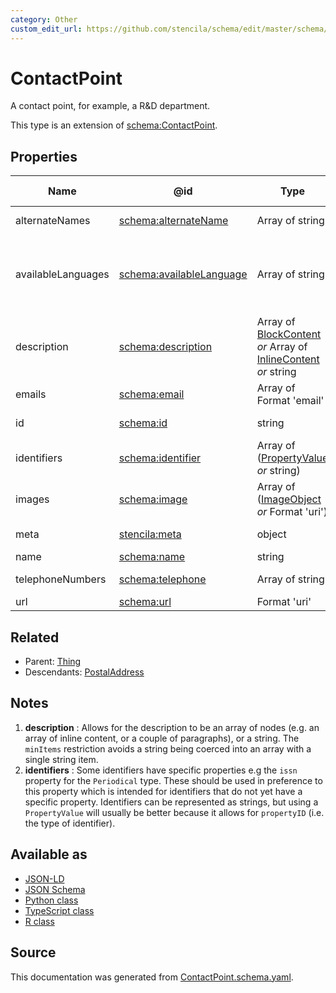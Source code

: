 ```yaml
---
category: Other
custom_edit_url: https://github.com/stencila/schema/edit/master/schema/ContactPoint.schema.yaml
---
```


# ContactPoint

A contact point, for example, a R&D department.

This type is an extension of [schema:ContactPoint](https://schema.org/ContactPoint).

## Properties

| Name               | @id                                                              | Type                                                                                                 | Description                                                                                                     | Inherited from                  |
| ------------------ | ---------------------------------------------------------------- | ---------------------------------------------------------------------------------------------------- | --------------------------------------------------------------------------------------------------------------- | ------------------------------- |
| alternateNames     | [schema:alternateName](https://schema.org/alternateName)         | Array of string                                                                                      | Alternate names (aliases) for the item.                                                                         | [Thing](Thing.md)               |
| availableLanguages | [schema:availableLanguage](https://schema.org/availableLanguage) | Array of string                                                                                      | Languages (human not programming) in which it is possible to communicate with the organization/department etc.  | [ContactPoint](ContactPoint.md) |
| description        | [schema:description](https://schema.org/description)             | Array of [BlockContent](BlockContent.md) _or_ Array of [InlineContent](InlineContent.md) _or_ string | A description of the item. See note [1](#notes).                                                                | [Thing](Thing.md)               |
| emails             | [schema:email](https://schema.org/email)                         | Array of Format 'email'                                                                              | Email address for correspondence.                                                                               | [ContactPoint](ContactPoint.md) |
| id                 | [schema:id](https://schema.org/id)                               | string                                                                                               | The identifier for this item.                                                                                   | [Entity](Entity.md)             |
| identifiers        | [schema:identifier](https://schema.org/identifier)               | Array of ([PropertyValue](PropertyValue.md) _or_ string)                                             | Any kind of identifier for any kind of Thing. See note [2](#notes).                                             | [Thing](Thing.md)               |
| images             | [schema:image](https://schema.org/image)                         | Array of ([ImageObject](ImageObject.md) _or_ Format 'uri')                                           | Images of the item.                                                                                             | [Thing](Thing.md)               |
| meta               | [stencila:meta](https://schema.stenci.la/meta.jsonld)            | object                                                                                               | Metadata associated with this item.                                                                             | [Entity](Entity.md)             |
| name               | [schema:name](https://schema.org/name)                           | string                                                                                               | The name of the item.                                                                                           | [Thing](Thing.md)               |
| telephoneNumbers   | [schema:telephone](https://schema.org/telephone)                 | Array of string                                                                                      | Telephone numbers for the contact point.                                                                        | [ContactPoint](ContactPoint.md) |
| url                | [schema:url](https://schema.org/url)                             | Format 'uri'                                                                                         | The URL of the item.                                                                                            | [Thing](Thing.md)               |

## Related

-   Parent: [Thing](Thing.md)
-   Descendants: [PostalAddress](PostalAddress.md)

## Notes

1.  **description** : Allows for the description to be an array of nodes (e.g. an array of inline content, or a couple of paragraphs), or a string. The `minItems` restriction avoids a string being coerced into an array with a single string item.
2.  **identifiers** : Some identifiers have specific properties e.g the `issn` property for the `Periodical` type. These should be used in preference to this property which is intended for identifiers that do not yet have a specific property. Identifiers can be represented as strings, but using a `PropertyValue` will usually be better because it allows for `propertyID` (i.e. the type of identifier).

## Available as

-   [JSON-LD](https://schema.stenci.la/ContactPoint.jsonld)
-   [JSON Schema](https://schema.stenci.la/v1/ContactPoint.schema.json)
-   [Python class](https://stencila.github.io/schema/py/docs/types.html#schema.types.ContactPoint)
-   [TypeScript class](https://stencila.github.io/schema/ts/docs/interfaces/contactpoint.html)
-   [R class](https://cran.r-project.org/web/packages/stencilaschema/stencilaschema.pdf)

## Source

This documentation was generated from [ContactPoint.schema.yaml](https://github.com/stencila/schema/blob/master/schema/ContactPoint.schema.yaml).
